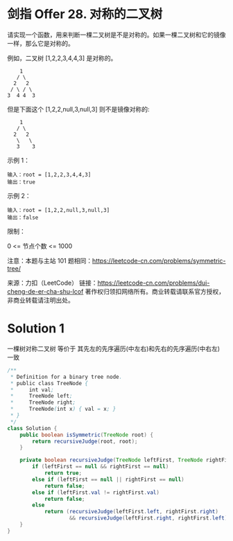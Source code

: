 # 剑指 Offer 28. 对称的二叉树

请实现一个函数，用来判断一棵二叉树是不是对称的。如果一棵二叉树和它的镜像一样，那么它是对称的。

例如，二叉树 [1,2,2,3,4,4,3] 是对称的。
```
    1
   / \
  2   2
 / \ / \
3  4 4  3
```
但是下面这个 [1,2,2,null,3,null,3] 则不是镜像对称的:
```
    1
   / \
  2   2
   \   \
   3    3
```
示例 1：
```
输入：root = [1,2,2,3,4,4,3]
输出：true
```
示例 2：
```
输入：root = [1,2,2,null,3,null,3]
输出：false
```
限制：

0 <= 节点个数 <= 1000

注意：本题与主站 101 题相同：https://leetcode-cn.com/problems/symmetric-tree/

来源：力扣（LeetCode）
链接：https://leetcode-cn.com/problems/dui-cheng-de-er-cha-shu-lcof
著作权归领扣网络所有。商业转载请联系官方授权，非商业转载请注明出处。

# Solution 1
一棵树对称二叉树 等价于 其先左的先序遍历(中左右)和先右的先序遍历(中右左)一致  
``` java
/**
 * Definition for a binary tree node.
 * public class TreeNode {
 *     int val;
 *     TreeNode left;
 *     TreeNode right;
 *     TreeNode(int x) { val = x; }
 * }
 */
class Solution {
    public boolean isSymmetric(TreeNode root) {
        return recursiveJudge(root, root);
    }

    private boolean recursiveJudge(TreeNode leftFirst, TreeNode rightFirst) {
        if (leftFirst == null && rightFirst == null)
            return true;
        else if (leftFirst == null || rightFirst == null)
            return false;
        else if (leftFirst.val != rightFirst.val)
            return false;
        else
            return (recursiveJudge(leftFirst.left, rightFirst.right)
                    && recursiveJudge(leftFirst.right, rightFirst.left));
    }
}
```
